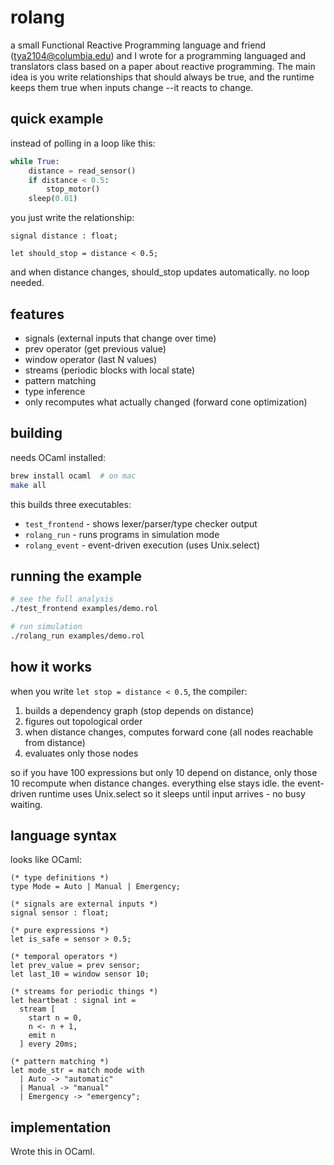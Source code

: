 # rolang

a small Functional Reactive Programming language and friend (tya2104@columbia.edu) and I wrote for a programming languaged and translators class based on a paper about reactive programming. The main idea is you write relationships that should always be true, and the runtime keeps them true when inputs change --it reacts to change.

## quick example

instead of polling in a loop like this:

```python
while True:
    distance = read_sensor()
    if distance < 0.5:
        stop_motor()
    sleep(0.01)
```

you just write the relationship:

```rolang
signal distance : float;

let should_stop = distance < 0.5;
```

and when distance changes, should_stop updates automatically. no loop needed.

## features

- signals (external inputs that change over time)
- prev operator (get previous value)
- window operator (last N values)
- streams (periodic blocks with local state)
- pattern matching
- type inference
- only recomputes what actually changed (forward cone optimization)

## building

needs OCaml installed:

```bash
brew install ocaml  # on mac
make all
```

this builds three executables:
- `test_frontend` - shows lexer/parser/type checker output
- `rolang_run` - runs programs in simulation mode
- `rolang_event` - event-driven execution (uses Unix.select)

## running the example

```bash
# see the full analysis
./test_frontend examples/demo.rol

# run simulation
./rolang_run examples/demo.rol
```
## how it works

when you write `let stop = distance < 0.5`, the compiler:
1. builds a dependency graph (stop depends on distance)
2. figures out topological order
3. when distance changes, computes forward cone (all nodes reachable from distance)
4. evaluates only those nodes

so if you have 100 expressions but only 10 depend on distance, only those 10 recompute when distance changes. everything else stays idle.
the event-driven runtime uses Unix.select so it sleeps until input arrives - no busy waiting.

## language syntax

looks like OCaml:

```rolang
(* type definitions *)
type Mode = Auto | Manual | Emergency;

(* signals are external inputs *)
signal sensor : float;

(* pure expressions *)
let is_safe = sensor > 0.5;

(* temporal operators *)
let prev_value = prev sensor;
let last_10 = window sensor 10;

(* streams for periodic things *)
let heartbeat : signal int =
  stream [
    start n = 0,
    n <- n + 1,
    emit n
  ] every 20ms;

(* pattern matching *)
let mode_str = match mode with
  | Auto -> "automatic"
  | Manual -> "manual"
  | Emergency -> "emergency";
```

## implementation

Wrote this in OCaml.
